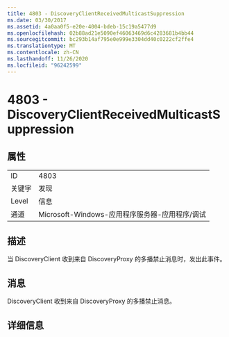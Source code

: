 ```yaml
---
title: 4803 - DiscoveryClientReceivedMulticastSuppression
ms.date: 03/30/2017
ms.assetid: 4a0aa0f5-e20e-4004-bdeb-15c19a5477d9
ms.openlocfilehash: 02b88ad21e5090ef46063469d6c4283681b4bb44
ms.sourcegitcommit: bc293b14af795e0e999e3304dd40c0222cf2ffe4
ms.translationtype: MT
ms.contentlocale: zh-CN
ms.lasthandoff: 11/26/2020
ms.locfileid: "96242599"
---
```

# <a name="4803---discoveryclientreceivedmulticastsuppression"></a>4803 - DiscoveryClientReceivedMulticastSuppression

## <a name="properties"></a>属性  
  
|||  
|-|-|  
|ID|4803|  
|关键字|发现|  
|Level|信息|  
|通道|Microsoft-Windows-应用程序服务器-应用程序/调试|  
  
## <a name="description"></a>描述  

 当 DiscoveryClient 收到来自 DiscoveryProxy 的多播禁止消息时，发出此事件。  
  
## <a name="message"></a>消息  

 DiscoveryClient 收到来自 DiscoveryProxy 的多播禁止消息。  
  
## <a name="details"></a>详细信息
